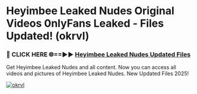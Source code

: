 # Heyimbee Leaked Nudes Original Videos 0nlyFans Leaked - Files Updated! (okrvl)

<h3>🔴 CLICK HERE 🌐==►► <a href="https://tinyurl.com/52m3yx9h" rel="nofollow">Heyimbee Leaked Nudes Updated Files</a></h3>

Get Heyimbee Leaked Nudes and all content. Now you can access all videos and pictures of Heyimbee Leaked Nudes. New Updated Files 2025!

[![okrvl](https://i.imgur.com/TnHtlc8.gif)](https://tinyurl.com/52m3yx9h)
